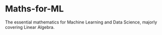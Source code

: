 # Maths-for-ML
The essential mathematics for Machine Learning and Data Science, majorly covering Linear Algebra.

